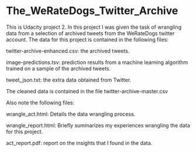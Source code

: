 # The_WeRateDogs_Twitter_Archive
This is Udacity project 2. In this project I was given the task of wrangling data from a selection of archived tweets from the WeRateDogs twitter account. The data for this project is contained in the following files:  

twitter-archive-enhanced.csv: the archived tweets. 

image-predictions.tsv: prediction results from a machine learning algorithm trained on a sample of the archived tweets. 

tweet_json.txt: the extra data obtained from Twitter.

The cleaned data is contained in the file twitter-archive-master.csv

Also note the following files:

wrangle_act.html: Details the data wrangling process.

wrangle_report.html: Briefly summarizes my experiences wrangling the data for this project.

act_report.pdf: report on the insights that I found in the data.
